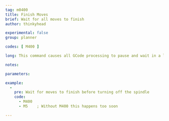 ```yaml
---
tag: m0400
title: Finish Moves
brief: Wait for all moves to finish
author: thinkyhead

experimental: false
group: planner

codes: [ M400 ]

long: This command causes all GCode processing to pause and wait in a loop until all moves in the planner are completed.

notes:

parameters:

example:
  -
    pre: Wait for moves to finish before turning off the spindle
    code:
      - M400
      - M5    ; Without M400 this happens too soon

---
```



